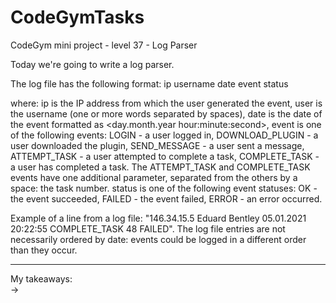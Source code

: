 # CodeGymTasks

 CodeGym mini project - level 37 - Log Parser
 
Today we're going to write a log parser.

The log file has the following format:
ip username date event status

where:
ip is the IP address from which the user generated the event,
user is the username (one or more words separated by spaces),
date is the date of the event formatted as <day.month.year hour:minute:second>,
event is one of the following events:
LOGIN - a user logged in,
DOWNLOAD_PLUGIN - a user downloaded the plugin,
SEND_MESSAGE - a user sent a message,
ATTEMPT_TASK - a user attempted to complete a task,
COMPLETE_TASK - a user has completed a task.
The ATTEMPT_TASK and COMPLETE_TASK events have one additional parameter, separated from the others by a space: the task number.
status is one of the following event statuses:
OK - the event succeeded,
FAILED - the event failed,
ERROR - an error occurred.

Example of a line from a log file:
"146.34.15.5 Eduard Bentley 05.01.2021 20:22:55 COMPLETE_TASK 48 FAILED".
The log file entries are not necessarily ordered by date: events could be logged in a different order than they occur.

__________________________________________________________
My takeaways: <br>
-> 
